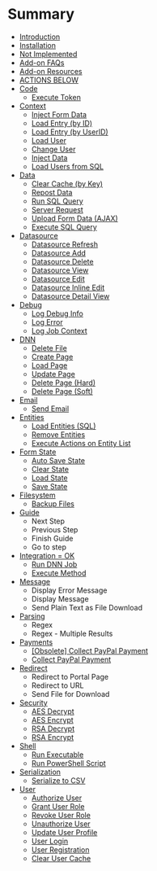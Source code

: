 # Summary

* [Introduction](README.md)
* [Installation](installation.md)
* [Not Implemented](not_implemented.md)
* [Add-on FAQs](addon-faqs.md)
* [Add-on Resources](add-on-resources.md)
* [ACTIONS BELOW](actions.md)
* [Code](serialization.md)
   * [Execute Token](execute_token.md)
* [Context](context.md)
   * [Inject Form Data](inject_form_data.md)
   * [Load Entry (by ID)](load_entry_by_id.md)
   * [Load Entry (by UserID)](load_entry_by_userid.md)
   * [Load User](load_user.md)
   * [Change User](change_user.md)
   * [Inject Data](inject_data.md)
   * [Load Users from SQL](load_users_from_sql.md)
* [Data](data.md)
   * [Clear Cache (by Key)](clear_cache_by_key.md)
   * [Repost Data](repost_data.md)
   * [Run SQL Query](run_sql_query.md)
   * [Server Request](server_request.md)
   * [Upload Form Data (AJAX)](upload_form_data_ajax.md)
   * [Execute SQL Query](execute_sql_query.md)
* [Datasource](datasource.md)
   * [Datasource Refresh](datasource_refresh.md)
   * [Datasource Add](datasource_add.md)
   * [Datasource Delete](datasource_delete.md)
   * [Datasource View](datasource_view.md)
   * [Datasource Edit](datasource_edit.md)
   * [Datasource Inline Edit](datasource_inline_edit.md)
   * [Datasource Detail View](datasource_detail_view.md)
* [Debug](debug.md)
   * [Log Debug Info](log_debug_info.md)
   * [Log Error](log_error.md)
   * [Log Job Context](log_job_context.md)
* [DNN](dnn.md)
   * [Delete File](delete_file.md)
   * [Create Page](create_page.md)
   * [Load Page](load_page.md)
   * [Update Page](update_page.md)
   * [Delete Page (Hard)](delete_page_hard.md)
   * [Delete Page (Soft)](delete_page_soft.md)
* [Email](emaill.md)
   * [Send Email](email.md)
* [Entities](entities.md)
   * [Load Entities (SQL)](load_entities_sql.md)
   * [Remove Entities](remove_entities.md)
   * [Execute Actions on Entity List](execute_actions_on_entity_list.md)
* [Form State](form_state.md)
   * [Auto Save State](auto_save_state.md)
   * [Clear State](clear_state.md)
   * [Load State](load_state.md)
   * [Save State](save_state.md)
* [Filesystem](filesystem.md)
   * [Backup Files](backup_files.md)
* [Guide](guide.md)
   * Next Step
   * Previous Step
   * Finish Guide
   * Go to step
* [Integration = OK](integration.md)
   * [Run DNN Job](run_dnn_job.md)
   * [Execute Method](execute_method.md)
* [Message](messagee.md)
   * Display Error Message
   * Display Message
   * Send Plain Text as File Download
* [Parsing](parsing.md)
   * Regex
   * Regex - Multiple Results
* [Payments](payments.md)
   * [[Obsolete] Collect PayPal Payment]([obsolete]_collect_paypal_payment.md)
   * [Collect PayPal Payment](collect_paypal_payment.md)
* [Redirect](redirectt.md)
   * Redirect to Portal Page
   * Redirect to URL
   * Send File for Download
* [Security](security.md)
   * [AES Decrypt](aes_decrypt.md)
   * [AES Encrypt](aes_encrypt.md)
   * [RSA Decrypt](rsa_decrypt.md)
   * [RSA Encrypt](rsa_encrypt.md)
* [Shell](shell.md)
   * [Run Executable](run_executable.md)
   * [Run PowerShell Script](run_powershell_script.md)
* [Serialization](serializationn.md)
   * [Serialize to CSV](serialize_to_csv.md)
* [User](user.md)
   * [Authorize User](authorize_user.md)
   * [Grant User Role](grant_user_role.md)
   * [Revoke User Role](revoke_user_role.md)
   * [Unauthorize User](unauthorize_user.md)
   * [Update User Profile](update_user_profile.md)
   * [User Login](user_login.md)
   * [User Registration](user_registration.md)
   * [Clear User Cache](clear_user_cache.md)

